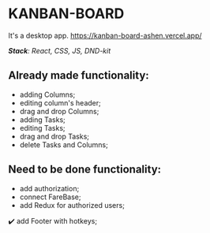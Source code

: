 # KANBAN-BOARD

It's a desktop app. 
https://kanban-board-ashen.vercel.app/

*__Stack__: React, CSS, JS, DND-kit*

## Already made functionality:

+ adding Columns;
+ editing column's header;
+ drag and drop Columns;
+ adding Tasks;
+ editing Tasks;
+ drag and drop Tasks;
+ delete Tasks and Columns;

## Need to be done functionality:

+ add authorization;
+ connect FareBase;
+ add Redux for authorized users;

:heavy_check_mark: add Footer with hotkeys;
